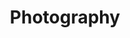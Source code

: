 ---
title: Photography
type: landing

cascade:
  - _target:
      kind: page
    params:
      show_breadcrumb: true

sections:
  - block: collection
    id: photography
    content:
      title: Photography
      text: Time scares us all – its constant forward motion, the way things fade away.  This fear is at the heart of why we become photographers.  We're essentially trying to preserve things. We use photography to halt time, to make a single moment last forever.
      filters:
        folders:
          - photography
    design:
      view: article-grid
      columns: 2
---